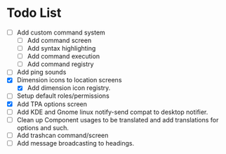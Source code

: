 # Todo List

- [ ] Add custom command system
    - [ ] Add command screen
    - [ ] Add syntax highlighting
    - [ ] Add command execution
    - [ ] Add command registry
- [ ] Add ping sounds
- [x] Dimension icons to location screens
    - [x] Add dimension icon registry.
- [ ] Setup default roles/permissions
- [x] Add TPA options screen
- [ ] Add KDE and Gnome linux notify-send compat to desktop notifier.
- [ ] Clean up Component usages to be translated and add translations for options and such.
- [ ] Add trashcan command/screen
- [ ] Add message broadcasting to headings.